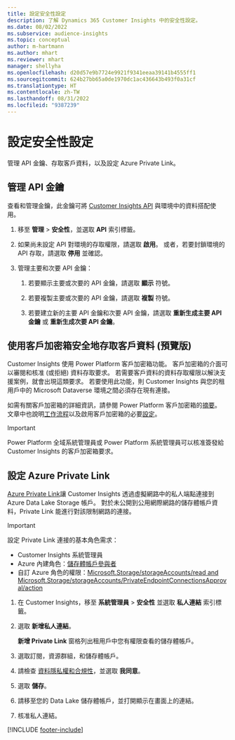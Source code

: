 ```yaml
---
title: 設定安全性設定
description: 了解 Dynamics 365 Customer Insights 中的安全性設定。
ms.date: 08/02/2022
ms.subservice: audience-insights
ms.topic: conceptual
author: m-hartmann
ms.author: mhart
ms.reviewer: mhart
manager: shellyha
ms.openlocfilehash: d20d57e9b7724e9921f9341eeaa39141b4555ff1
ms.sourcegitcommit: 624b27bb65a0de1970dc1ac436643b493f0a31cf
ms.translationtype: HT
ms.contentlocale: zh-TW
ms.lasthandoff: 08/31/2022
ms.locfileid: "9387239"
---
```

# <a name="configure-security-settings"></a>設定安全性設定

管理 API 金鑰、存取客戶資料，以及設定 Azure Private Link。

## <a name="manage-api-keys"></a>管理 API 金鑰

查看和管理金鑰，此金鑰可將 [Customer Insights API](apis.md) 與環境中的資料搭配使用。

1. 移至 **管理** > **安全性**，並選取 **API** 索引標籤。

1. 如果尚未設定 API 對環境的存取權限，請選取 **啟用**。 或者，若要封鎖環境的 API 存取，請選取 **停用** 並確認。

1. 管理主要和次要 API 金鑰：

   1. 若要顯示主要或次要的 API 金鑰，請選取 **顯示** 符號。

   1. 若要複製主要或次要的 API 金鑰，請選取 **複製** 符號。

   1. 若要建立新的主要 API 金鑰和次要 API 金鑰，請選取 **重新生成主要 API 金鑰** 或 **重新生成次要 API 金鑰**。

## <a name="securely-access-customer-data-with-customer-lockbox-preview"></a>使用客戶加密箱安全地存取客戶資料 (預覽版)

Customer Insights 使用 Power Platform 客戶加密箱功能。 客戶加密箱的介面可以審閱和核准 (或拒絕) 資料存取要求。 若需要客戶資料的資料存取權限以解決支援案例，就會出現這類要求。 若要使用此功能，則 Customer Insights 與您的租用戶中的 Microsoft Dataverse 環境之間必須存在現有連接。

如需有關客戶加密箱的詳細資訊，請參閱 Power Platform 客戶加密箱的[摘要](/power-platform/admin/about-lockbox#summary)。 文章中也說明[工作流程](/power-platform/admin/about-lockbox#workflow)以及啟用客戶加密箱的必要[設定](/power-platform/admin/about-lockbox#enable-the-lockbox-policy)。

> [!IMPORTANT]
> Power Platform 全域系統管理員或 Power Platform 系統管理員可以核准簽發給 Customer Insights 的客戶加密箱要求。

## <a name="set-up-an-azure-private-link"></a>設定 Azure Private Link

[Azure Private Link](/azure/private-link/private-link-overview)讓 Customer Insights 透過虛擬網路中的私人端點連接到 Azure Data Lake Storage 帳戶。 對於未公開到公用網際網路的儲存體帳戶資料，Private Link 能進行對該限制網路的連接。

> [!IMPORTANT]
> 設定 Private Link 連接的基本角色需求：
>
> - Customer Insights 系統管理員
> - Azure 內建角色：[儲存體帳戶參與者](/azure/role-based-access-control/built-in-roles#storage-account-contributor)
> - 自訂 Azure 角色的權限：[Microsoft.Storage/storageAccounts/read and Microsoft.Storage/storageAccounts/PrivateEndpointConnectionsApproval/action](/azure/role-based-access-control/resource-provider-operations#microsoftstorage)

1. 在 Customer Insights，移至 **系統管理員** > **安全性** 並選取 **私人連結** 索引標籤。

1. 選取 **新增私人連結**。

   **新增 Private Link** 窗格列出租用戶中您有權限查看的儲存體帳戶。

1. 選取訂閱，資源群組，和儲存體帳戶。

1. 請檢查 [資料隱私權和合規性](connections.md#data-privacy-and-compliance)，並選取 **我同意**。

1. 選取 **儲存**。

1. 請移至您的 Data Lake 儲存體帳戶，並打開顯示在畫面上的連結。

1. 核准私人連結。


[!INCLUDE [footer-include](includes/footer-banner.md)]
